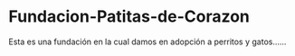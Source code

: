 # Fundacion-Patitas-de-Corazon
Esta es una fundación en la cual damos en adopción a perritos y gatos......
